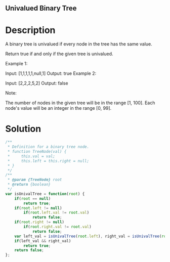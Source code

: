 Univalued Binary Tree
---

# Description
A binary tree is univalued if every node in the tree has the same value.

Return true if and only if the given tree is univalued.

 

Example 1:


Input: [1,1,1,1,1,null,1]
Output: true
Example 2:


Input: [2,2,2,5,2]
Output: false
 

Note:

The number of nodes in the given tree will be in the range [1, 100].
Each node's value will be an integer in the range [0, 99].


# Solution
```javascript
/**
 * Definition for a binary tree node.
 * function TreeNode(val) {
 *     this.val = val;
 *     this.left = this.right = null;
 * }
 */
/**
 * @param {TreeNode} root
 * @return {boolean}
 */
var isUnivalTree = function(root) {
    if(root == null)
        return true;
    if(root.left != null)
        if(root.left.val != root.val)
            return false;
    if(root.right != null)
        if(root.right.val != root.val)
            return false;
    var left_val = isUnivalTree(root.left), right_val = isUnivalTree(root.right)
    if(left_val && right_val)
        return true;
    return false;
};
```

